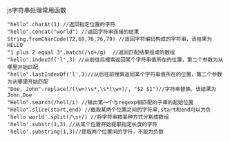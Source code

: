 js字符串处理常用函数  

    "hello".charAt(1) //返回指定位置的字符
	"hello".concat("world") //返回字符串连接的结果
	String.fromCharCode(72,69,76,76,79) //返回字符编码构成的字符串，该结果为 HELLO
	"1 plus 2 equal 3".match(/\d+/g)  //返回匹配结果组成的数组
	"hello".indexOf('l',3) //从前往后搜索返回某个字符串值所在的位置，第二个参数为从哪里开始匹配
	"hello".lastIndexOf('l',3)//从后往前搜索返回某个字符串值所在的位置，第二个参数为从哪里开始匹配
	"Doe, John".replace(/(\w+)\s*,\s*(\w+)/, "$2 $1")//字符串替换，该结果为John,Doe
	"Hello".search(/hell/i) //输出第一个与regexp相匹配的子串的起始位置
	"Hello".slice(start,end) //截取某两个位置之间的字符串,start和end可以为负
	'hello world'.split(/\s+/) //将字符串按某种方式分割成数组
	'hello'.substr(1,3) //从某个位置开始提取指定长度的字符
	'hello'.substring(1,3)//提取两个位置间的字符，不能为负数


	
	